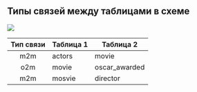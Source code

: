 ## Типы связей между таблицами в схеме

![](../../../../../../Downloads/Python_advanced-master/module_16_db3/homework/img/cinema_schema_diagram.png)

| Тип связи | Таблица 1 | Таблица 2     |
|:---------:|-----------|---------------|
|    m2m    | actors    | movie         |
|    o2m    | movie     | oscar_awarded |
|    m2m    | mosvie     | director      |